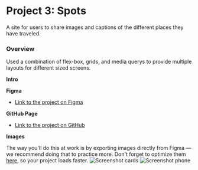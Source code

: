 # Project 3: Spots

A site for users to share images and captions of the different places they have traveled.

### Overview

Used a combination of flex-box, grids, and media querys to provide multiple layouts for different sized screens.

**Intro**

**Figma**

- [Link to the project on Figma](https://www.figma.com/file/BBNm2bC3lj8QQMHlnqRsga/Sprint-3-Project-%E2%80%94-Spots?type=design&node-id=2%3A60&mode=design&t=afgNFybdorZO6cQo-1)

**GitHub Page**

- [Link to the project on GitHub](https://gsmithpeprita.github.io/se_project_spots/)

**Images**

The way you'll do this at work is by exporting images directly from Figma — we recommend doing that to practice more. Don't forget to optimize them [here](https://tinypng.com/), so your project loads faster.
![Screenshot cards](https://github.com/user-attachments/assets/2c1d2c1b-4812-420e-9411-4436593d0a90)
![Screenshot phone](https://github.com/user-attachments/assets/1a00da53-7002-4b64-8519-58acf569614c)
